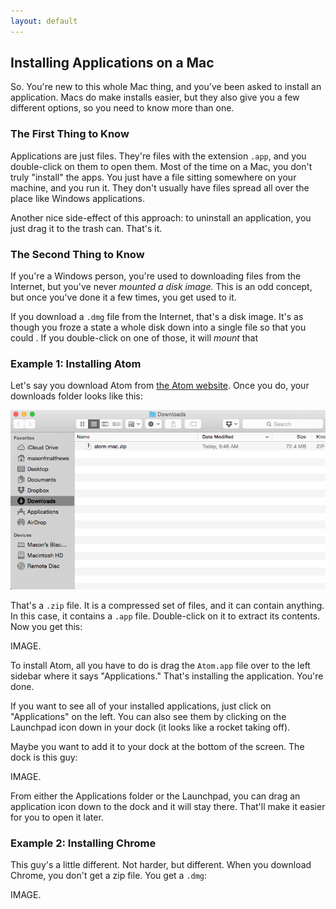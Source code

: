 ```yaml
---
layout: default
---
```


## Installing Applications on a Mac

So.  You're new to this whole Mac thing, and you've been asked to install an application.  Macs do make installs easier, but they also give you a few different options, so you need to know more than one.

### The First Thing to Know

Applications are just files.  They're files with the extension `.app`, and you double-click on them to open them.  Most of the time on a Mac, you don't truly "install" the apps.  You just have a file sitting somewhere on your machine, and you run it.  They don't usually have files spread all over the place like Windows applications.

Another nice side-effect of this approach: to uninstall an application, you just drag it to the trash can.  That's it.

### The Second Thing to Know

If you're a Windows person, you're used to downloading files from the Internet, but you've never *mounted a disk image.*  This is an odd concept, but once you've done it a few times, you get used to it.

If you download a `.dmg` file from the Internet, that's a disk image.  It's as though you froze a state  a whole disk down into a single file so that you could .  If you double-click on one of those, it will *mount* that

### Example 1: Installing Atom

Let's say you download Atom from [the Atom website](https://atom.io/).  Once you do, your downloads folder looks like this:

![Atom Download 1](atom_download_1.png)

That's a `.zip` file.  It is a compressed set of files, and it can contain anything.  In this case, it contains a `.app` file.  Double-click on it to extract its contents.  Now you get this:

IMAGE.

To install Atom, all you have to do is drag the `Atom.app` file over to the left sidebar where it says "Applications."  That's installing the application.  You're done.

If you want to see all of your installed applications, just click on "Applications" on the left.  You can also see them by clicking on the Launchpad icon down in your dock (it looks like a rocket taking off).

Maybe you want to add it to your dock at the bottom of the screen.  The dock is this guy:

IMAGE.

From either the Applications folder or the Launchpad, you can drag an application icon down to the dock and it will stay there.  That'll make it easier for you to open it later.

### Example 2: Installing Chrome

This guy's a little different.  Not harder, but different.  When you download Chrome, you don't get a zip file.  You get a `.dmg`:

IMAGE.
